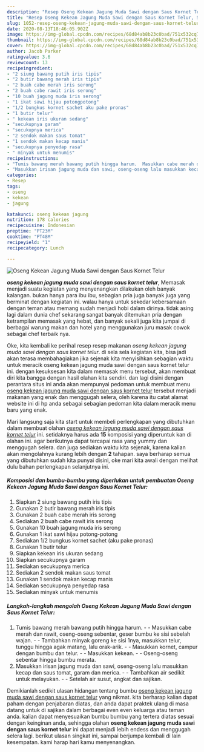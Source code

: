 ```yaml
---
description: "Resep Oseng Kekean Jagung Muda Sawi dengan Saus Kornet Telur, Sempurna"
title: "Resep Oseng Kekean Jagung Muda Sawi dengan Saus Kornet Telur, Sempurna"
slug: 1052-resep-oseng-kekean-jagung-muda-sawi-dengan-saus-kornet-telur-sempurna
date: 2020-08-13T18:46:05.902Z
image: https://img-global.cpcdn.com/recipes/68d84ab8b23c0bad/751x532cq70/oseng-kekean-jagung-muda-sawi-dengan-saus-kornet-telur-foto-resep-utama.jpg
thumbnail: https://img-global.cpcdn.com/recipes/68d84ab8b23c0bad/751x532cq70/oseng-kekean-jagung-muda-sawi-dengan-saus-kornet-telur-foto-resep-utama.jpg
cover: https://img-global.cpcdn.com/recipes/68d84ab8b23c0bad/751x532cq70/oseng-kekean-jagung-muda-sawi-dengan-saus-kornet-telur-foto-resep-utama.jpg
author: Jacob Parker
ratingvalue: 3.6
reviewcount: 13
recipeingredient:
- "2 siung bawang putih iris tipis"
- "2 butir bawang merah iris tipis"
- "2 buah cabe merah iris serong"
- "2 buah cabe rawit iris serong"
- "10 buah jagung muda iris serong"
- "1 ikat sawi hijau potongpotong"
- "1/2 bungkus kornet sachet aku pake pronas"
- "1 butir telur"
- " kekean iris ukuran sedang"
- "secukupnya garam"
- "secukupnya merica"
- "2 sendok makan saus tomat"
- "1 sendok makan kecap manis"
- "secukupnya penyedap rasa"
- " minyak untuk menumis"
recipeinstructions:
- "Tumis bawang merah bawang putih hingga harum.  Masukkan cabe merah dan rawit, oseng-oseng sebentar, geser bumbu ke sisi sebelah wajan.  Tambahkan minyak goreng ke sisi 1nya, masukkan telur, tunggu hingga agak matang, lalu orak-arik.  Masukkan kornet, campur dengan bumbu dan telur.  Masukkan kekean.  Oseng-oseng sebentar hingga bumbu merata."
- "Masukkan irisan jagung muda dan sawi, oseng-oseng lalu masukkan kecap dan saus tomat, garam dan merica.  Tambahkan air sedikit untuk melayukan.  Setelah air susut, angkat dan sajikan."
categories:
- Resep
tags:
- oseng
- kekean
- jagung

katakunci: oseng kekean jagung 
nutrition: 178 calories
recipecuisine: Indonesian
preptime: "PT23M"
cooktime: "PT48M"
recipeyield: "1"
recipecategory: Lunch

---
```



![Oseng Kekean Jagung Muda Sawi dengan Saus Kornet Telur](https://img-global.cpcdn.com/recipes/68d84ab8b23c0bad/751x532cq70/oseng-kekean-jagung-muda-sawi-dengan-saus-kornet-telur-foto-resep-utama.jpg)

<b><i>oseng kekean jagung muda sawi dengan saus kornet telur</i></b>, Memasak menjadi suatu kegiatan yang menyenangkan dilakukan oleh banyak kalangan. bukan hanya para ibu ibu, sebagian pria juga banyak juga yang berminat dengan kegiatan ini. walau hanya untuk sekedar kebersamaan dengan teman atau memang sudah menjadi hobi dalam dirinya. tidak asing lagi dalam dunia chef sekarang sangat banyak ditemukan pria dengan ketrampilan memasak yang hebat, dan banyak sekali juga kita jumpai di berbagai warung makan dan hotel yang menggunakan juru masak cowok sebagai chef terbaik nya.



Oke, kita kembali ke perihal resep resep makanan <i>oseng kekean jagung muda sawi dengan saus kornet telur</i>. di sela sela kegiatan kita, bisa jadi akan terasa membahagiakan jika sejenak kita menyisihkan sebagian waktu untuk meracik oseng kekean jagung muda sawi dengan saus kornet telur ini. dengan kesuksesan kita dalam memasak menu tersebut, akan membuat diri kita bangga dengan hasil olahan kita sendiri. dan lagi disini dengan perantara situs ini anda akan mempunyai pedoman untuk membuat menu <u>oseng kekean jagung muda sawi dengan saus kornet telur</u> tersebut menjadi makanan yang enak dan menggugah selera, oleh karena itu catat alamat website ini di hp anda sebagai sebagian pedoman kita dalam meracik menu baru yang enak.


Mari langsung saja kita start untuk membeli perlengkapan yang dibutuhkan dalam membuat olahan <u><i>oseng kekean jagung muda sawi dengan saus kornet telur</i></u> ini. setidaknya harus ada <b>15</b> komposisi yang diperuntuk kan di olahan ini. agar berikutnya dapat tercapai rasa yang yummy dan menggugah selera. dan juga sediakan waktu kita sejenak, karena kalian akan mengolahnya kurang lebih dengan <b>2</b> tahapan. saya berharap semua yang dibutuhkan sudah kita punyai disini, oke mari kita awali dengan melihat dulu bahan perlengkapan selanjutnya ini.

<!--inarticleads1-->

##### Komposisi dan bumbu-bumbu yang diperlukan untuk pembuatan Oseng Kekean Jagung Muda Sawi dengan Saus Kornet Telur:

1. Siapkan 2 siung bawang putih iris tipis
1. Gunakan 2 butir bawang merah iris tipis
1. Gunakan 2 buah cabe merah iris serong
1. Sediakan 2 buah cabe rawit iris serong
1. Gunakan 10 buah jagung muda iris serong
1. Gunakan 1 ikat sawi hijau potong-potong
1. Sediakan 1/2 bungkus kornet sachet (aku pake pronas)
1. Gunakan 1 butir telur
1. Siapkan  kekean iris ukuran sedang
1. Siapkan secukupnya garam
1. Sediakan secukupnya merica
1. Sediakan 2 sendok makan saus tomat
1. Gunakan 1 sendok makan kecap manis
1. Sediakan secukupnya penyedap rasa
1. Sediakan  minyak untuk menumis




<!--inarticleads2-->

##### Langkah-langkah mengolah Oseng Kekean Jagung Muda Sawi dengan Saus Kornet Telur:

1. Tumis bawang merah bawang putih hingga harum. -  - Masukkan cabe merah dan rawit, oseng-oseng sebentar, geser bumbu ke sisi sebelah wajan. -  - Tambahkan minyak goreng ke sisi 1nya, masukkan telur, tunggu hingga agak matang, lalu orak-arik. -  - Masukkan kornet, campur dengan bumbu dan telur. -  - Masukkan kekean. -  - Oseng-oseng sebentar hingga bumbu merata.
1. Masukkan irisan jagung muda dan sawi, oseng-oseng lalu masukkan kecap dan saus tomat, garam dan merica. -  - Tambahkan air sedikit untuk melayukan. -  - Setelah air susut, angkat dan sajikan.




Demikianlah sedikit ulasan hidangan tentang bumbu <u>oseng kekean jagung muda sawi dengan saus kornet telur</u> yang nikmat. kita berharap kalian dapat paham dengan penjabaran diatas, dan anda dapat praktek ulang di masa datang untuk di sajikan dalam berbagai even even keluarga atau teman anda. kalian dapat menyesuaikan bumbu bumbu yang tertera diatas sesuai dengan keinginan anda, sehingga olahan <b>oseng kekean jagung muda sawi dengan saus kornet telur</b> ini dapat menjadi lebih endess dan menggugah selera lagi. berikut ulasan singkat ini, sampai berjumpa kembali di lain kesempatan. kami harap hari kamu menyenangkan.
